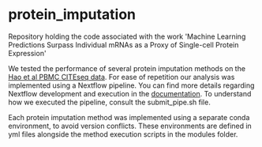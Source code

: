 # protein_imputation
Repository holding the code associated with the work 'Machine Learning Predictions Surpass Individual mRNAs as a Proxy of Single-cell Protein Expression'

We tested the performance of several protein imputation methods on the [Hao et al PBMC CITEseq data](https://atlas.fredhutch.org/nygc/multimodal-pbmc). For ease of repetition our analysis was implemented using a Nextflow pipeline. You can find more details regarding Nextflow development and execution in the [documentation](https://www.nextflow.io/docs/latest/index.html). To understand how we executed the pipeline, consult the submit_pipe.sh file. 

Each protein imputation method was implemented using a separate conda environment, to avoid version conflicts. These environments are defined in yml files alongside the method execution scripts in the modules folder. 